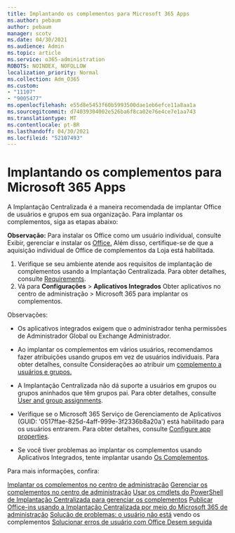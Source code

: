 ```yaml
---
title: Implantando os complementos para Microsoft 365 Apps
ms.author: pebaum
author: pebaum
manager: scotv
ms.date: 04/30/2021
ms.audience: Admin
ms.topic: article
ms.service: o365-administration
ROBOTS: NOINDEX, NOFOLLOW
localization_priority: Normal
ms.collection: Adm_O365
ms.custom:
- "11107"
- "9005477"
ms.openlocfilehash: e55d8e5453f60b5993500dae1eb6efce11a8aa1a
ms.sourcegitcommit: d74039304002e526ba6f8ca02e76e4ce7e1aa743
ms.translationtype: MT
ms.contentlocale: pt-BR
ms.lasthandoff: 04/30/2021
ms.locfileid: "52107493"
---
```

# <a name="deploying-add-ins-for-microsoft-365-apps"></a>Implantando os complementos para Microsoft 365 Apps

A Implantação Centralizada é a maneira recomendada de implantar Office de usuários e grupos em sua organização. Para implantar os complementos, siga as etapas abaixo:

**Observação:** Para instalar os Office como um usuário individual, consulte Exibir, gerenciar e instalar os [Office.](https://support.microsoft.com/topic/view-manage-and-install-add-ins-in-office-programs-16278816-1948-4028-91e5-76dca5380f8d) Além disso, certifique-se de que a aquisição individual de Office de complementos da Loja está habilitada. 

1. Verifique se seu ambiente atende aos requisitos de implantação de complementos usando a Implantação Centralizada. Para obter detalhes, consulte [Requirements](https://docs.microsoft.com/microsoft-365/admin/manage/centralized-deployment-of-add-ins?#requirements).
2. Vá para **Configurações**  >  **Aplicativos Integrados** Obter aplicativos no centro de administração  >   Microsoft 365 para implantar os complementos. 

Observações: 

- Os aplicativos integrados exigem que o administrador tenha permissões de Administrador Global ou Exchange Administrador.

- Ao implantar os complementos em vários usuários, recomendamos fazer atribuições usando grupos em vez de usuários individuais. Para obter detalhes, consulte Considerações ao atribuir um [complemento a usuários e grupos.](https://docs.microsoft.com/microsoft-365/admin/manage/manage-deployment-of-add-ins?view=o365-worldwide#considerations-when-assigning-an-add-in-to-users-and-groups)

- A Implantação Centralizada não dá suporte a usuários em grupos ou grupos aninhados que têm grupos pai. Para obter detalhes, consulte [User and group assignments](https://docs.microsoft.com/microsoft-365/admin/manage/centralized-deployment-of-add-ins?view=o365-worldwide#user-and-group-assignments).

- Verifique se o Microsoft 365 Serviço de Gerenciamento de Aplicativos (GUID: '0517ffae-825d-4aff-999e-3f2336b8a20a') está habilitado para os usuários entrarem. Para obter detalhes, consulte [Configure app properties](https://docs.microsoft.com/azure/active-directory/manage-apps/add-application-portal-configure#configure-app-properties).

- Se você tiver problemas ao implantar os complementos usando Aplicativos Integrados, tente implantar usando [Os Complementos](https://admin.microsoft.com/AdminPortal/Home?#/Settings/AddIns).

Para mais informações, confira:

[Implantar os complementos no centro de administração](https://docs.microsoft.com/microsoft-365/admin/manage/manage-deployment-of-add-ins) 
 [Gerenciar os complementos no centro de administração](https://docs.microsoft.com/microsoft-365/admin/manage/manage-addins-in-the-admin-center) 
 [Usar os cmdlets do PowerShell de Implantação Centralizada para gerenciar os complementos](https://docs.microsoft.com/microsoft-365/enterprise/use-the-centralized-deployment-powershell-cmdlets-to-manage-add-ins) 
 [Publicar Office-ins usando a Implantação Centralizada por meio do Microsoft 365 de administração](https://docs.microsoft.com/office/dev/add-ins/publish/centralized-deployment#publish-an-office-add-in-via-centralized-deployment) 
 [Solução de problemas: o usuário não está](https://docs.microsoft.com/office365/troubleshoot/access-management/user-not-seeing-add-ins) vendo os complementos 
 [Solucionar erros de usuário com Office Desem seguida](https://docs.microsoft.com/office/dev/add-ins/testing/testing-and-troubleshooting)